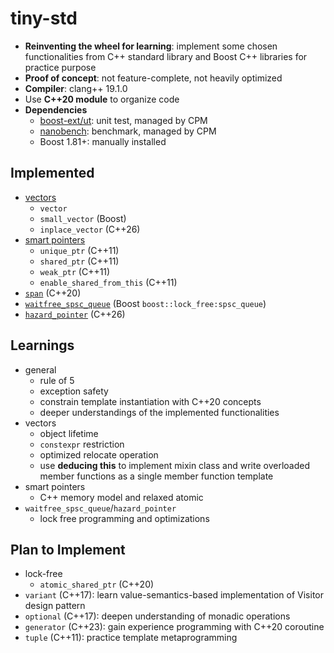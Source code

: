 # tiny-std

- __Reinventing the wheel for learning__: implement some chosen functionalities from C++ standard library and Boost C++ libraries for practice purpose
- __Proof of concept__: not feature-complete, not heavily optimized
- __Compiler__: clang++ 19.1.0
- Use __C++20 module__ to organize code
- __Dependencies__
    - [boost-ext/ut](https://github.com/boost-ext/ut): unit test, managed by CPM
    - [nanobench](https://github.com/martinus/nanobench): benchmark, managed by CPM
    - Boost 1.81+: manually installed

## Implemented

- [vectors](./doc/vectors.md)
    - `vector`
    - `small_vector` (Boost)
    - `inplace_vector` (C++26) 
- [smart pointers](./doc/smart_pointers.md)
    - `unique_ptr` (C++11)
    - `shared_ptr` (C++11)
    - `weak_ptr` (C++11)
    - `enable_shared_from_this` (C++11)
- [`span`](./doc/span.md) (C++20)
- [`waitfree_spsc_queue`](./doc/waitfree_spsc_queue.md) (Boost `boost::lock_free:spsc_queue`)
- [`hazard_pointer`](./doc/hazard_pointer.md) (C++26)

## Learnings

- general
    - rule of 5
    - exception safety
    - constrain template instantiation with C++20 concepts
    - deeper understandings of the implemented functionalities
- vectors
    - object lifetime
    - `constexpr` restriction
    - optimized relocate operation
    - use __deducing this__ to implement mixin class and write overloaded member functions as a single member function template
- smart pointers
    - C++ memory model and relaxed atomic
- `waitfree_spsc_queue`/`hazard_pointer`
    - lock free programming and optimizations

## Plan to Implement

- lock-free
    - `atomic_shared_ptr` (C++20)
- `variant` (C++17): learn value-semantics-based implementation of Visitor design pattern
- `optional` (C++17): deepen understanding of monadic operations
- `generator` (C++23): gain experience programming with C++20 coroutine
- `tuple` (C++11): practice template metaprogramming